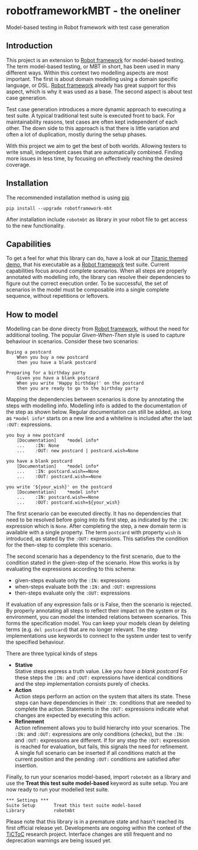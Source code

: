# robotframeworkMBT - the oneliner

 Model-based testing in Robot framework with test case generation

## Introduction

This project is an extension to [Robot framework](https://robotframework.org/) for model-based testing. The term model-based testing, or MBT in short, has been used in many different ways. Within this context two modelling aspects are most important. The first is about domain modelling using a domain specific language, or DSL. [Robot framework](https://robotframework.org/) already has great support for this aspect, which is why it was used as a base. The second aspect is about test case generation.

Test case generation introduces a more dynamic approach to executing a test suite. A typical traditional test suite is executed front to back. For maintainability reasons, test cases are often kept independent of each other. The down side to this approach is that there is little variation and often a lot of duplication, mostly during the setup phases.

With this project we aim to get the best of both worlds. Allowing testers to write small, independent cases that are automatically combined. Finding more issues in less time, by focusing on effectively reaching the desired coverage.

## Installation

The recommended installation method is using [pip](http://pip-installer.org)

    pip install --upgrade robotframework-mbt

After installation include `robotmbt` as library in your robot file to get access to the new functionality.

## Capabilities

To get a feel for what this library can do, have a look at our [Titanic themed demo](https://github.com/JFoederer/robotframeworkMBT/tree/main/demo/Titanic), that his executable as a [Robot framework](https://robotframework.org/) test suite. Current capabilities focus around complete scenarios. When all steps are properly annotated with modelling info, the library can resolve their dependencies to figure out the correct execution order. To be successful, the set of scenarios in the model must be composable into a single complete sequence, without repetitions or leftovers.

## How to model

Modelling can be done directy from [Robot framework](https://robotframework.org/), without the need for additional tooling. The popular _Given-When-Then_ style is used to capture behaviour in scenarios. Consider these two scenarios:

```
Buying a postcard
    When you buy a new postcard
    then you have a blank postcard

Preparing for a birthday party
    Given you have a blank postcard
    When you write 'Happy birthday!' on the postcard
    then you are ready to go to the birthday party
```

Mapping the dependencies between scenarios is done by annotating the steps with modelling info. Modelling info is added to the documentation of the step as shown below. Regular documentation can still be added, as long as `*model info*` starts on a new line and a whiteline is included after the last `:OUT:` expressions.

```
you buy a new postcard
    [Documentation]    *model info*
    ...    :IN: None
    ...    :OUT: new postcard | postcard.wish=None

you have a blank postcard
    [Documentation]    *model info*
    ...    :IN: postcard.wish==None
    ...    :OUT: postcard.wish==None

you write '${your_wish}' on the postcard
    [Documentation]    *model info*
    ...    :IN: postcard.wish==None
    ...    :OUT: postcard.wish=${your_wish}
```

The first scenario can be executed directly. It has no dependencies that need to be resolved before going into its first step, as indicated by the `:IN:` expression which is `None`. After completing the step, a new domain term is available with a single property. The term `postcard` with property `wish` is introduced, as stated by the `:OUT:` expressions. This satisfies the condition for the then-step to complete this scenario.

The second scenario has a dependency to the first scenario, due to the condition stated in the given-step of the scenario. How this works is by evaluating the expressions according to this schema:

* given-steps evaluate only the `:IN:` expressions
* when-steps evaluate both the `:IN:` and `:OUT:` expressions
* then-steps evaluate only the `:OUT:` expressions

If evaluation of any expression fails or is False, then the scenario is rejected. By properly annotating all steps to reflect their impact on the system or its environment, you can model the intended relations between scenarios. This forms the specification model. You can keep your models clean by deleting terms (e.g. `del postcard`) that are no longer relevant. The step implementations use keywords to connect to the system under test to verify the specified behaviour.

There are three typical kinds of steps

* __Stative__  
  Stative steps express a truth value. Like _you have a blank postcard_ For these steps the `:IN:` and `:OUT:` expressions have identical conditions and the step implementation consists purely of checks.
* __Action__  
  Action steps perform an action on the system that alters its state. These steps can have dependencies in their `:IN:` conditions that are needed to complete the action. Statements in the `:OUT:` expressions indicate what changes are expected by executing this action.
* __Refinement__  
  Action refinement allows you to build hierarchy into your scenarios. The `:IN:` and `:OUT:` expressions are only conditions (checks), but the `:IN:` and `:OUT:` expressions are different. If for any step the `:OUT:` expression is reached for evaluation, but fails, this signals the need for refinement. A single full scenario can be inserted if all conditions match at the current position and the pending `:OUT:` conditions are satisfied after insertion.

Finally, to run your scenarios model-based, import `robotmbt` as a library and use the __Treat this test suite model-based__ keyword as suite setup. You are now ready to run your modelled test suite.
```
*** Settings ***
Suite Setup       Treat this test suite model-based
Library           robotmbt
```

Please note that this library is in a premature state and hasn't reached its first official release yet. Developments are ongoing within the context of the [TiCToC](https://tictoc.cs.ru.nl/) research project. Interface changes are still frequent and no deprecation warnings are being issued yet.
